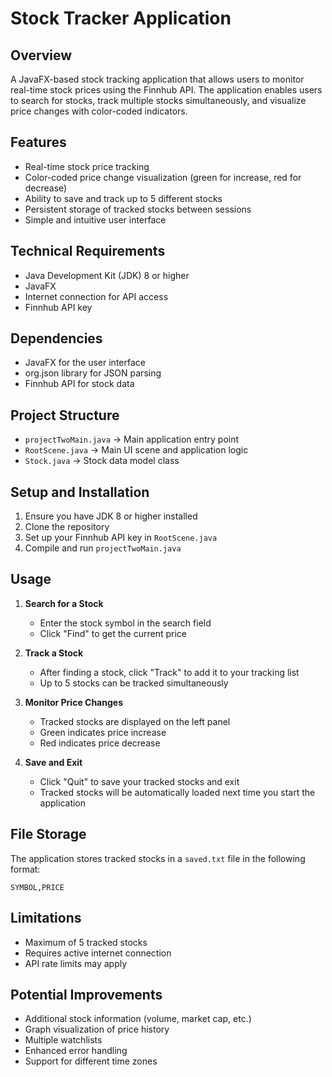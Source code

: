 # Stock Tracker Application

## Overview
A JavaFX-based stock tracking application that allows users to monitor real-time stock prices using the Finnhub API. The application enables users to search for stocks, track multiple stocks simultaneously, and visualize price changes with color-coded indicators.

## Features
- Real-time stock price tracking
- Color-coded price change visualization (green for increase, red for decrease)
- Ability to save and track up to 5 different stocks
- Persistent storage of tracked stocks between sessions
- Simple and intuitive user interface

## Technical Requirements
- Java Development Kit (JDK) 8 or higher
- JavaFX
- Internet connection for API access
- Finnhub API key

## Dependencies
- JavaFX for the user interface
- org.json library for JSON parsing
- Finnhub API for stock data

## Project Structure
- `projectTwoMain.java` → Main application entry point
- `RootScene.java` → Main UI scene and application logic
- `Stock.java` → Stock data model class

## Setup and Installation
1. Ensure you have JDK 8 or higher installed
2. Clone the repository
3. Set up your Finnhub API key in `RootScene.java`
4. Compile and run `projectTwoMain.java`

## Usage
1. **Search for a Stock**
   - Enter the stock symbol in the search field
   - Click "Find" to get the current price

2. **Track a Stock**
   - After finding a stock, click "Track" to add it to your tracking list
   - Up to 5 stocks can be tracked simultaneously

3. **Monitor Price Changes**
   - Tracked stocks are displayed on the left panel
   - Green indicates price increase
   - Red indicates price decrease

4. **Save and Exit**
   - Click "Quit" to save your tracked stocks and exit
   - Tracked stocks will be automatically loaded next time you start the application

## File Storage
The application stores tracked stocks in a `saved.txt` file in the following format:
```
SYMBOL,PRICE
```

## Limitations
- Maximum of 5 tracked stocks
- Requires active internet connection
- API rate limits may apply

## Potential Improvements
- Additional stock information (volume, market cap, etc.)
- Graph visualization of price history
- Multiple watchlists
- Enhanced error handling
- Support for different time zones
